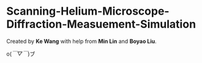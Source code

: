 # Scanning-Helium-Microscope-Diffraction-Measuement-Simulation

Created by **Ke Wang** with help from **Min Lin** and **Boyao Liu**.

o(*￣▽￣*)ブ
